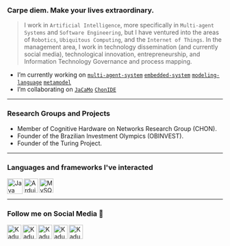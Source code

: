 ### Carpe diem. Make your lives extraordinary.

> I work in `Artificial Intelligence`, more specifically in `Multi-agent Systems` and `Software Engineering`, but I have ventured into the areas of `Robotics`, `Ubiquitous Computing`, and the `Internet of Things`. In the management area, I work in technology dissemination (and currently social media), technological innovation, entrepreneurship, and Information Technology Governance and process mapping. 

- I’m currently working on [`multi-agent-system`](https://en.wikipedia.org/wiki/Multi-agent_system) [`embedded-system`](https://en.wikipedia.org/wiki/Embedded_system) [`modeling-language`](https://en.wikipedia.org/wiki/Modeling_language#:~:text=A%20modeling%20language%20is%20any,in%20the%20structure%20Programing%20language.) [`metamodel`](https://en.wikipedia.org/wiki/Metamodeling#:~:text=%22Metamodeling%22%20is%20the%20construction%20of,metamodels%20to%20represent%20that%20behavior.) 
- I’m collaborating on [`JaCaMo`](https://github.com/jacamo-lang/jacamo) [`ChonIDE`](https://sourceforge.net/p/chonos/sysConfig/ci/master/tree/)

---

### Research Groups and Projects

- Member of Cognitive Hardware on Networks Research Group (CHON). 
- Founder of the Brazilian Investment Olympics (OBINVEST).
- Founder of the Turing Project.

---

### Languages and frameworks I've interacted

<div>
  
  <img align="left" alt="Java" src="https://logodownload.org/wp-content/uploads/2017/04/java-logo.png" height="36px"/>
  
  <img align="left" alt="Arduino" src="https://brandslogos.com/wp-content/uploads/images/large/arduino-logo-1.png" height="33px">
  
  <img align="left" alt="MySQL" src="https://logodownload.org/wp-content/uploads/2016/10/mysql-logo-1.png" height="33px">
  
</div>

<br><br>

---

### Follow me on Social Media 🔗
<div>

  [<img align="left" alt="Kadu Pantoja | LinkedIn" height="33px" src="https://upload.wikimedia.org/wikipedia/commons/8/81/LinkedIn_icon.svg" />](https://www.linkedin.com/in/professorpantoja/)

  [<img align="left" alt="Kadu Pantoja | Researchgate" height="33px" src="https://upload.wikimedia.org/wikipedia/commons/thumb/5/5e/ResearchGate_icon_SVG.svg/2048px-ResearchGate_icon_SVG.svg.png" />](https://www.researchgate.net/profile/Carlos-Pantoja-3)

  [<img align="left" alt="Kadu Pantoja | Google Scholar" height="33px" src="https://upload.wikimedia.org/wikipedia/commons/thumb/c/c7/Google_Scholar_logo.svg/2048px-Google_Scholar_logo.svg.png" />](https://scholar.google.com/citations?user=Q0XQmygAAAAJ&hl=pt-BR)

  [<img align="left" alt="Kadu Pantoja | ORCID" height="33px" src="https://upload.wikimedia.org/wikipedia/commons/thumb/0/06/ORCID_iD.svg/2048px-ORCID_iD.svg.png" />](https://orcid.org/0000-0002-7099-4974)

  [<img align="left" alt="Kadu Pantoja | Instagram" height="33px" src="https://logodownload.org/wp-content/uploads/2017/04/instagram-logo.png" />](https://www.instagram.com/prof.pantoja/)

</div>

<br>
